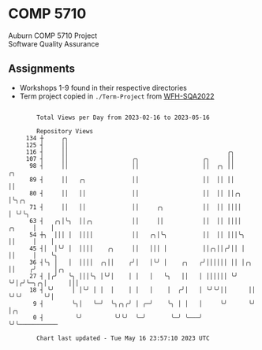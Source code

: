 # COMP 5710
Auburn COMP 5710 Project  
Software Quality Assurance

## Assignments
- Workshops 1-9 found in their respective directories
- Term project copied in `./Term-Project` from [WFH-SQA2022](https://github.com/wumphlett/WFH-SQA2022-AUBURN)

```

        Total Views per Day from 2023-02-16 to 2023-05-16

        Repository Views
     134 ┼     ╭╮
     125 ┤     ││
     116 ┤     ││                                             ╭╮
     107 ┤     ││                  ╭╮                  ╭╮     ││
      98 ┤     ││                  ││                  ││  ╭╮ ││             ╭╮
      89 ┤     ││   ╭╮             ││                  ││  ││ ││             ││
      80 ┤     ││   ││             ││                  ││  ││ ││╭╮           │╰╮╭╮
      71 ┤     ││   ││             ││     ╭╮           ││  ││ ││││           │ ╰╯╰╮
      63 ┤   ╭╮│╰╮  ││╭╮           ││     ││           ││  ││ ││││    ╭╮     │    │
      54 ┼╮  │││ │  ││││           ││   ╭╮│╰╮          ││  ││ │││╰╮   ││     │    │
      45 ┤│  │╰╯ │  ││││    ╭╮     ││   │││ │          ││╭╮││╭╯││ │   ││     │    ╰╮
      36 ┤╰╮ │   │  ││││  ╭╮││    ╭╯│   │╰╯ │    ╭╮   ╭╯││││││ ││ │╭╮ ││    ╭╯     │╭╮
      27 ┤ │╭╯   ╰╮ │││╰╮ │╰╯│    │ │   │   ╰╮   ││   │ ││││││ ╰╯ ╰╯│╭╯╰─╮╭╮│      │││
      18 ┤ ╰╯     │ │╰╯ │ │  │    │ │   │    │  ╭╯│   │ ╰╯╰╯││      ││   ╰╯╰╯      ╰╯│
       9 ┤        ╰╮│   ╰─╯  ╰╮╭╮╭╯ │ ╭─╯    ╰╮ │ │   │     ╰╯      ╰╯               │╭╮
       0 ┤         ╰╯         ╰╯╰╯  ╰─╯       ╰─╯ ╰───╯                              ╰╯╰───────────

        Chart last updated - Tue May 16 23:57:10 2023 UTC
        
```
